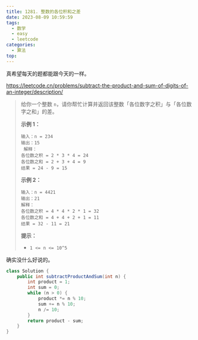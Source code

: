 ```yaml
---
title: 1281. 整数的各位积和之差
date: 2023-08-09 10:59:59
tags:
  - 数学
  - easy
  - leetcode
categories:
  - 算法
top:
---
```


真希望每天的题都能跟今天的一样。

https://leetcode.cn/problems/subtract-the-product-and-sum-of-digits-of-an-integer/description/

<!-- more -->

> 给你一个整数 `n`，请你帮忙计算并返回该整数「各位数字之积」与「各位数字之和」的差。
>
>    
>
>   **示例 1：**
>
>   ```
>   输入：n = 234
>  输出：15 
>    解释：
>  各位数之积 = 2 * 3 * 4 = 24 
>   各位数之和 = 2 + 3 + 4 = 9 
>  结果 = 24 - 9 = 15
>   ```
> 
>   **示例 2：**
> 
>   ```
>  输入：n = 4421
>   输出：21
>  解释： 
>   各位数之积 = 4 * 4 * 2 * 1 = 32 
>   各位数之和 = 4 + 4 + 2 + 1 = 11 
>   结果 = 32 - 11 = 21
>   ```
> 
>   
>  
>  **提示：**
> 
>  - `1 <= n <= 10^5`

确实没什么好说的。

```java
class Solution {
    public int subtractProductAndSum(int n) {
        int product = 1;
        int sum = 0;
        while (n > 0) {
            product *= n % 10;
            sum += n % 10;
            n /= 10;
        }
        return product - sum;
    }
}
```

